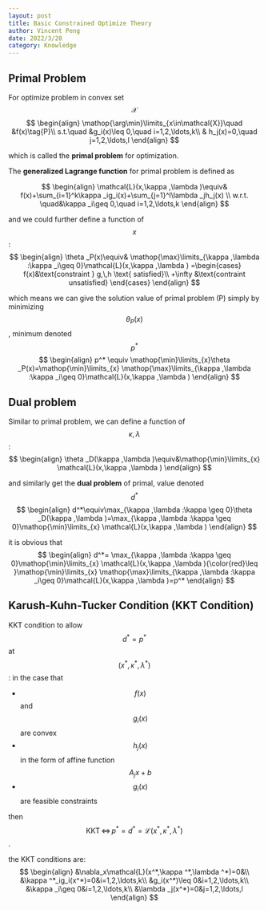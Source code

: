 ```yaml
---
layout: post
title: Basic Constrained Optimize Theory
author: Vincent Peng
date: 2022/3/28
category: Knowledge
---
```




## Primal Problem



For optimize problem in convex set $$ \mathcal{X} $$
$$
\begin{align}
\mathop{\arg\min}\limits_{x\in\mathcal{X}}\quad &f(x)\tag{P}\\
s.t.\quad   &g_i(x)\leq 0,\quad i=1,2,\ldots,k\\
& h_j(x)=0,\quad j=1,2,\ldots,l
\end{align}
$$

which is called the **primal problem** for optimization.

The **generalized Lagrange function** for primal problem is defined as

$$
\begin{align}
\mathcal{L}(x,\kappa ,\lambda )\equiv& f(x)+\sum_{i=1}^k\kappa _ig_i(x)+\sum_{j=1}^l\lambda _jh_j(x) \\
w.r.t. \quad&\kappa _i\geq 0,\quad i=1,2,\ldots,k
\end{align}   
$$

and we could further define a function of $$ x $$:
$$
\begin{align}
\theta _P(x)\equiv& \mathop{\max}\limits_{\kappa ,\lambda :\kappa _i\geq 0}\mathcal{L}(x,\kappa ,\lambda ) =\begin{cases}
f(x)&\text{constraint } g,\,h \text{ satisfied}\\
+\infty &\text{contraint unsatisfied}
\end{cases}
\end{align}
$$

which means we can give the solution value of primal problem (P) simply by minimizing $$ \theta _P(x) $$, minimum denoted $$ p^* $$
$$
\begin{align}
p^* \equiv \mathop{\min}\limits_{x}\theta _P(x)=\mathop{\min}\limits_{x}  \mathop{\max}\limits_{\kappa ,\lambda :\kappa _i\geq 0}\mathcal{L}(x,\kappa ,\lambda )
\end{align}
$$


## Dual problem


Similar to primal problem, we can define a function of $$ \kappa ,\lambda  $$:
$$
\begin{align}
\theta _D(\kappa ,\lambda )\equiv&\mathop{\min}\limits_{x} \mathcal{L}(x,\kappa ,\lambda )
\end{align}
$$

and similarly get the **dual problem** of primal, value denoted $$ d^* $$
$$
\begin{align}
d^*\equiv\max_{\kappa ,\lambda :\kappa \geq 0}\theta _D(\kappa ,\lambda )=\max_{\kappa ,\lambda :\kappa \geq 0}\mathop{\min}\limits_{x} \mathcal{L}(x,\kappa ,\lambda )
\end{align} 
$$

it is obvious that 
$$
\begin{align}
d^*= \max_{\kappa ,\lambda :\kappa \geq 0}\mathop{\min}\limits_{x} \mathcal{L}(x,\kappa ,\lambda ){\color{red}\leq }\mathop{\min}\limits_{x}  \mathop{\max}\limits_{\kappa ,\lambda :\kappa _i\geq 0}\mathcal{L}(x,\kappa ,\lambda )=p^*
\end{align}
$$

## Karush-Kuhn-Tucker Condition (KKT Condition)


KKT condition to allow $$ d^*=p^* $$ at $$ (x^*,\kappa ^*,\lambda ^*) $$: in the case that

- $$ f(x) $$ and $$ g_i(x) $$ are convex
- $$ h_j(x) $$ in the form of affine function $$ A_jx+b $$
- $$ g_i(x) $$ are feasible constraints

then $$ \mathrm{KKT}\,\Leftrightarrow\, p^*=d^*=\mathcal{L}(x^*,\kappa ^*,\lambda ^*)  $$.

the KKT conditions are:
$$
\begin{align}
&\nabla_x\mathcal{L}(x^*,\kappa ^*,\lambda ^*)=0&\\
&\kappa ^*_ig_i(x^*)=0&i=1,2,\ldots,k\\
&g_i(x^*)\leq 0&i=1,2,\ldots,k\\
&\kappa _i\geq 0&i=1,2,\ldots,k\\
&\lambda _j(x^*)=0&j=1,2,\ldots,l
\end{align}
$$


    
    
